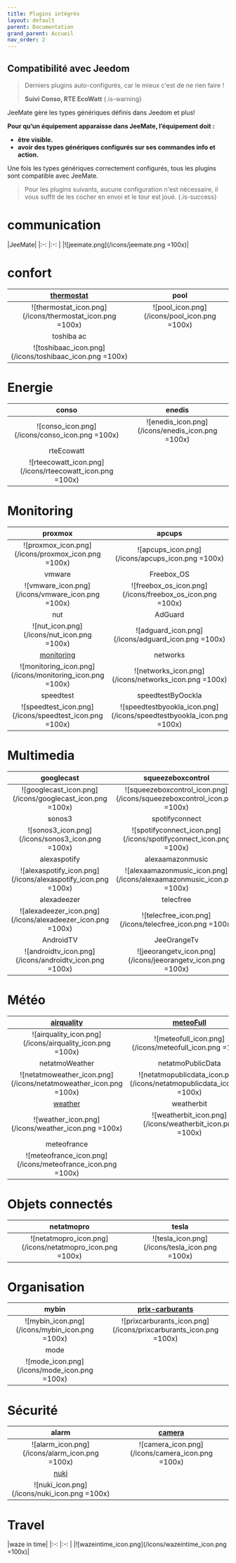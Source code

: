 ```yaml
---
title: Plugins intégrés
layout: default
parent: Documentation
grand_parent: Accueil
nav_order: 2
---
```


## Compatibilité avec Jeedom

> Derniers plugins auto-configurés, car le mieux c'est de ne rien faire !
>
> **Suivi Conso, RTE EcoWatt**
{.is-warning}

JeeMate gère les types génériques définis dans Jeedom et plus!

**Pour qu’un équipement apparaisse dans JeeMate, l’équipement doit :**

-   **être visible.**
-   **avoir des types génériques configurés sur ses commandes info et action.**

Une fois les types génériques correctement configurés, tous les plugins sont compatible avec JeeMate.


> Pour les plugins suivants, aucune configuration n'est nécessaire, il vous suffit de les cocher en envoi et le tour est joué.
>{.is-success}

# communication
|JeeMate|
|:-:	|:-:	|
|![jeemate.png](/icons/jeemate.png =100x)|

# confort
|[thermostat](/fr/tuto/plugins-tiers-thermostat)| pool |
|:-:	|:-:	|
| ![thermostat_icon.png](/icons/thermostat_icon.png =100x)  | ![pool_icon.png](/icons/pool_icon.png =100x) |
|toshiba ac| |
| ![toshibaac_icon.png](/icons/toshibaac_icon.png =100x) | |

# Energie
| conso | enedis |
|:-:	|:-:	|
| ![conso_icon.png](/icons/conso_icon.png =100x) | ![enedis_icon.png](/icons/enedis_icon.png =100x) |
|rteEcowatt| |
|![rteecowatt_icon.png](/icons/rteecowatt_icon.png =100x)| |


# Monitoring
|proxmox|apcups|
|:-:	|:-:	|
|![proxmox_icon.png](/icons/proxmox_icon.png =100x)|![apcups_icon.png](/icons/apcups_icon.png =100x)|
|vmware|Freebox_OS|
|![vmware_icon.png](/icons/vmware_icon.png =100x)|![freebox_os_icon.png](/icons/freebox_os_icon.png =100x)|
nut|AdGuard|
![nut_icon.png](/icons/nut_icon.png =100x)|![adguard_icon.png](/icons/adguard_icon.png =100x)|
[monitoring](/fr/tuto/plugins-tiers-monitoring)|networks|
![monitoring_icon.png](/icons/monitoring_icon.png =100x)|![networks_icon.png](/icons/networks_icon.png =100x)|
speedtest|speedtestByOockla|
![speedtest_icon.png](/icons/speedtest_icon.png =100x)|![speedtestbyookla_icon.png](/icons/speedtestbyookla_icon.png =100x)|
# Multimedia
|googlecast|squeezeboxcontrol|
|:-:	|:-:	|
|![googlecast_icon.png](/icons/googlecast_icon.png =100x)|![squeezeboxcontrol_icon.png](/icons/squeezeboxcontrol_icon.png =100x)
|sonos3|spotifyconnect|
|![sonos3_icon.png](/icons/sonos3_icon.png =100x)|![spotifyconnect_icon.png](/icons/spotifyconnect_icon.png =100x)|
|alexaspotify|alexaamazonmusic|
|![alexaspotify_icon.png](/icons/alexaspotify_icon.png =100x)|![alexaamazonmusic_icon.png](/icons/alexaamazonmusic_icon.png =100x)|
|alexadeezer|telecfree|
|![alexadeezer_icon.png](/icons/alexadeezer_icon.png =100x)|![telecfree_icon.png](/icons/telecfree_icon.png =100x)|
|AndroidTV|JeeOrangeTv|
|![androidtv_icon.png](/icons/androidtv_icon.png =100x)|![jeeorangetv_icon.png](/icons/jeeorangetv_icon.png =100x)|
# Météo
|[airquality](/fr/tuto/plugins-tiers-airquality)|[meteoFull](/fr/tuto/plugins-tiers-meteo)|
|:-:	|:-:	|
|![airquality_icon.png](/icons/airquality_icon.png =100x)|![meteofull_icon.png](/icons/meteofull_icon.png =100x)|
netatmoWeather|netatmoPublicData|
|![netatmoweather_icon.png](/icons/netatmoweather_icon.png =100x)|![netatmopublicdata_icon.png](/icons/netatmopublicdata_icon.png =100x)|
|[weather](/fr/tuto/plugins-tiers-meteo)|weatherbit|
|![weather_icon.png](/icons/weather_icon.png =100x)|![weatherbit_icon.png](/icons/weatherbit_icon.png =100x)|
meteofrance|
![meteofrance_icon.png](/icons/meteofrance_icon.png =100x)|


# Objets connectés
|netatmopro|tesla|
|:-:	|:-:	|
|![netatmopro_icon.png](/icons/netatmopro_icon.png =100x)|![tesla_icon.png](/icons/tesla_icon.png =100x) |


# Organisation
|mybin|[prix-carburants](/fr/tuto/plugins-tiers-carburants)|
|:-:	|:-:	|
|![mybin_icon.png](/icons/mybin_icon.png =100x)|![prixcarburants_icon.png](/icons/prixcarburants_icon.png =100x)|
|mode| |
|![mode_icon.png](/icons/mode_icon.png =100x)| |


# Sécurité
|alarm|[camera](/fr/tuto/page-camera)|
|:-:	|:-:	|
|![alarm_icon.png](/icons/alarm_icon.png =100x)|![camera_icon.png](/icons/camera_icon.png =100x)|
|[nuki](/fr/tuto/plugins-tiers-nuki)| |
|![nuki_icon.png](/icons/nuki_icon.png =100x)| |

# Travel
|waze in time| 
|:-:	|:-:	|
|![wazeintime_icon.png](/icons/wazeintime_icon.png =100x)|







